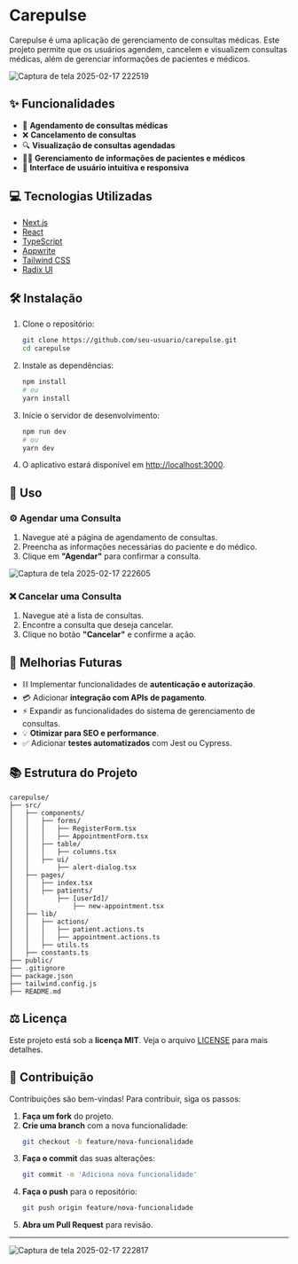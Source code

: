 # Carepulse

Carepulse é uma aplicação de gerenciamento de consultas médicas. Este projeto permite que os usuários agendem, cancelem e visualizem consultas médicas, além de gerenciar informações de pacientes e médicos.

![Captura de tela 2025-02-17 222519](https://github.com/user-attachments/assets/7476832a-d3f4-4a79-9570-5eea9ca57a60)


## ✨ Funcionalidades

- 📅 **Agendamento de consultas médicas**
- ❌ **Cancelamento de consultas**
- 🔍 **Visualização de consultas agendadas**
- 👨‍⚕️ **Gerenciamento de informações de pacientes e médicos**
- 🔄 **Interface de usuário intuitiva e responsiva**

## 💻 Tecnologias Utilizadas

- [Next.js](https://nextjs.org/)
- [React](https://reactjs.org/)
- [TypeScript](https://www.typescriptlang.org/)
- [Appwrite](https://appwrite.io/)
- [Tailwind CSS](https://tailwindcss.com/)
- [Radix UI](https://www.radix-ui.com/)

## 🛠️ Instalação

1. Clone o repositório:

   ```bash
   git clone https://github.com/seu-usuario/carepulse.git
   cd carepulse
   ```

2. Instale as dependências:

   ```bash
   npm install
   # ou
   yarn install
   ```

3. Inicie o servidor de desenvolvimento:

   ```bash
   npm run dev
   # ou
   yarn dev
   ```

4. O aplicativo estará disponível em [http://localhost:3000](http://localhost:3000).

## 🔧 Uso

### ⚙️ Agendar uma Consulta
1. Navegue até a página de agendamento de consultas.
2. Preencha as informações necessárias do paciente e do médico.
3. Clique em **"Agendar"** para confirmar a consulta.

![Captura de tela 2025-02-17 222605](https://github.com/user-attachments/assets/25763679-e592-4fc9-aa29-63055d0b6981)


### ❌ Cancelar uma Consulta
1. Navegue até a lista de consultas.
2. Encontre a consulta que deseja cancelar.
3. Clique no botão **"Cancelar"** e confirme a ação.

## 🌟 Melhorias Futuras

- ⛓️ Implementar funcionalidades de **autenticação e autorização**.
- 💳 Adicionar **integração com APIs de pagamento**.
- ⚡ Expandir as funcionalidades do sistema de gerenciamento de consultas.
- 💡 **Otimizar para SEO e performance**.
- ✅ Adicionar **testes automatizados** com Jest ou Cypress.

## 📚 Estrutura do Projeto

```
carepulse/
├── src/
│   ├── components/
│   │   ├── forms/
│   │   │   ├── RegisterForm.tsx
│   │   │   ├── AppointmentForm.tsx
│   │   ├── table/
│   │   │   ├── columns.tsx
│   │   ├── ui/
│   │       ├── alert-dialog.tsx
│   ├── pages/
│   │   ├── index.tsx
│   │   ├── patients/
│   │       ├── [userId]/
│   │           ├── new-appointment.tsx
│   ├── lib/
│   │   ├── actions/
│   │   │   ├── patient.actions.ts
│   │   │   ├── appointment.actions.ts
│   │   ├── utils.ts
│   ├── constants.ts
├── public/
├── .gitignore
├── package.json
├── tailwind.config.js
├── README.md
```

## ⚖️ Licença

Este projeto está sob a **licença MIT**. Veja o arquivo [LICENSE](LICENSE) para mais detalhes.

## 🚀 Contribuição

Contribuições são bem-vindas! Para contribuir, siga os passos:

1. **Faça um fork** do projeto.
2. **Crie uma branch** com a nova funcionalidade:
   ```bash
   git checkout -b feature/nova-funcionalidade
   ```
3. **Faça o commit** das suas alterações:
   ```bash
   git commit -m 'Adiciona nova funcionalidade'
   ```
4. **Faça o push** para o repositório:
   ```bash
   git push origin feature/nova-funcionalidade
   ```
5. **Abra um Pull Request** para revisão.

---

![Captura de tela 2025-02-17 222817](https://github.com/user-attachments/assets/4e02815c-7c7a-4e2e-9f82-4008fcec2ab1)

